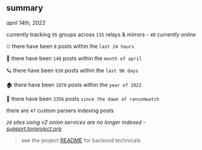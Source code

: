 
## summary
_april 14th, 2022_

currently tracking `95` groups across `135` relays & mirrors - _`48` currently online_

⏲ there have been `8` posts within the `last 24 hours`

🦈 there have been `148` posts within the `month of april`

🪐 there have been `930` posts within the `last 90 days`

🏚 there have been `1070` posts within the `year of 2022`

🦕 there have been `3356` posts `since the dawn of ransomwatch`

there are `47` custom parsers indexing posts

_`20` sites using v2 onion services are no longer indexed - [support.torproject.org](https://support.torproject.org/onionservices/v2-deprecation/)_

> see the project [README](https://github.com/thetanz/ransomwatch#ransomwatch--) for backend technicals
